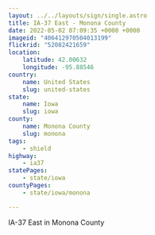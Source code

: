 ```yaml
---
layout: ../../layouts/sign/single.astro
title: IA-37 East - Monona County
date: 2022-05-02 07:09:35 +0000 +0000
imageid: "406412970504013199"
flickrid: "52082421659"
location:
    latitude: 42.00632
    longitude: -95.88546
country:
    name: United States
    slug: united-states
state:
    name: Iowa
    slug: iowa
county:
    name: Monona County
    slug: monona
tags:
    - shield
highway:
    - ia37
statePages:
    - state/iowa
countyPages:
    - state/iowa/monona

---
```

IA-37 East in Monona County